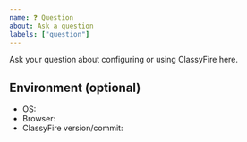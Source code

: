 ```yaml
---
name: ❓ Question
about: Ask a question
labels: ["question"]
---
```


Ask your question about configuring or using ClassyFire here.

## Environment (optional)

- OS:
- Browser:
- ClassyFire version/commit:

